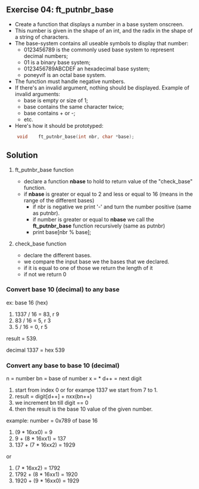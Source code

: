 ## Exercise 04: ft_putnbr_base
- Create a function that displays a number in a base system onscreen.
- This number is given in the shape of an int, and the radix in the shape of a string of characters.
- The base-system contains all useable symbols to display that number:
	- 0123456789 is the commonly used base system to represent decimal numbers;
	- 01 is a binary base system;
	- 0123456789ABCDEF an hexadecimal base system;
	- poneyvif is an octal base system.
- The function must handle negative numbers.
- If there's an invalid argument, nothing should be displayed. Example of invalid arguments:
	- base is empty or size of 1;
	- base contains the same character twice;
	- base contains + or -;
	- etc.
- Here's how it should be prototyped:
```C
	void	ft_putnbr_base(int nbr, char *base);
```

## Solution
1. ft_putnbr_base function
	- declare a function __nbase__ to hold to return value of the "check_base" function.
	- if __nbase__ is greater or equal to 2 and less or equal to 16 (means in the range of the different bases)
		- if nbr is negative we print '-' and turn the number positive (same as putnbr).
		- if number is greater or equal to __nbase__ we call the __ft_putnbr_base__ function recursively (same as putnbr)
		- print base[nbr % base];

2. check_base function
	- declare the different bases.
	- we compare the input base we the bases that we declared.
	- if it is equal to one of those we return the length of it
	- if not we return 0

### Convert base 10 (decimal) to any base

ex: base 16 (hex)

1. 1337 / 16 = 83, r 9
2. 83 / 16 = 5, r 3
3. 5 / 16 = 0, r 5

result = 539.

decimal 1337 = hex 539

### Convert any base to base 10 (decimal)

n = number
bn = base of number
x = *
d++ = next digit

1. start from index 0 or for exampe 1337 we start from 7 to 1.
2. result = digit[d++] + nxx(bn++)
3. we increment bn till digit == 0
4. then the result is the base 10 value of the given number.

example: 
number = 0x789 of base 16

1. (9 * 16xx0) = 9
2. 9 + (8 * 16xx1) = 137
3. 137 + (7 * 16xx2) = 1929

or 
1. (7 * 16xx2) = 1792
2. 1792 + (8 * 16xx1) = 1920
3. 1920 + (9 * 16xx0) = 1929 
